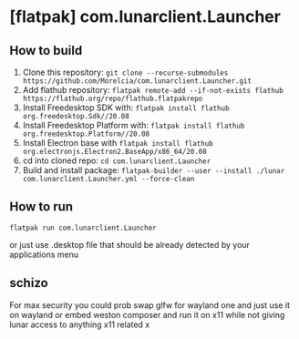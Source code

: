 # [flatpak] com.lunarclient.Launcher

## How to build

1. Clone this repository: `git clone --recurse-submodules https://github.com/Morelcia/com.lunarclient.Launcher.git`
2. Add flathub repository: `flatpak remote-add --if-not-exists flathub https://flathub.org/repo/flathub.flatpakrepo`
3. Install Freedesktop SDK with: `flatpak install flathub org.freedesktop.Sdk//20.08`
4. Install Freedesktop Platform with: `flatpak install flathub org.freedesktop.Platform//20.08`
5. Install Electron base with `flatpak install flathub org.electronjs.Electron2.BaseApp/x86_64/20.08`
6. cd into cloned repo: `cd com.lunarclient.Launcher`
7. Build and install package: `flatpak-builder --user --install ./lunar com.lunarclient.Launcher.yml --force-clean`

## How to run

`flatpak run com.lunarclient.Launcher`

or just use .desktop file that should be already detected by your applications menu

## schizo

For max security you could prob swap glfw for wayland one and just use it on wayland or embed weston composer and run it on x11 while not giving lunar access to anything x11 related x
